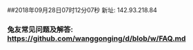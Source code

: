 ##2018年09月28日07时12分07秒 新址: 142.93.218.84
### 兔友常见问题及解答: https://github.com/wanggonging/d/blob/w/FAQ.md
